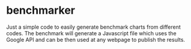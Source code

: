 benchmarker
===========

Just a simple code to easily generate benchmark charts from different codes. The benchmark will generate a Javascript file which uses the Google API and can be then used at any webpage to publish the results.
